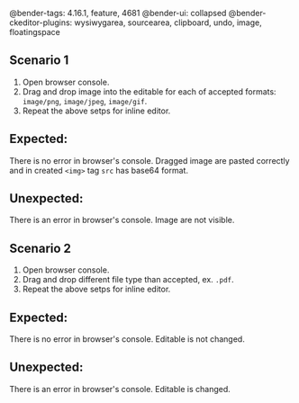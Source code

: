 @bender-tags: 4.16.1, feature, 4681
@bender-ui: collapsed
@bender-ckeditor-plugins: wysiwygarea, sourcearea, clipboard, undo, image, floatingspace

## Scenario 1

1. Open browser console.
1. Drag and drop image into the editable for each of accepted formats: `image/png`, `image/jpeg`, `image/gif`.
1. Repeat the above setps for inline editor.

## Expected:
There is no error in browser's console. Dragged image are pasted correctly and in created `<img>` tag `src` has base64 format. 
## Unexpected:
There is an error in browser's console. Image are not visible. 

## Scenario 2

1. Open browser console.
1. Drag and drop different file type than accepted, ex. `.pdf`.
1. Repeat the above setps for inline editor.

## Expected:
There is no error in browser's console. Editable is not changed. 
## Unexpected:
There is an error in browser's console. Editable is changed. 